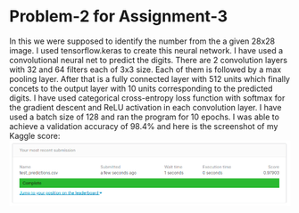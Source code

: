 # Problem-2 for Assignment-3
In this we were supposed to identify the number from the a given 28x28 image. I used tensorflow.keras to create this neural network. 
I have used a convolutional neural net to predict the digits. There are 2 convolution layers with 32 and 64 filters each of 3x3 size. Each of them is followed by a max pooling layer. 
After that is a fully connected layer with 512 units which finally concets to the output layer with 10 units corresponding to the predicted digits.
I have used categorical cross-entropy loss function with softmax for the gradient descent and ReLU activation in each convolution layer.
I have used a batch size of 128 and ran the program for 10 epochs. I was able to achieve a validation accuracy of 98.4% and here is the screenshot of my Kaggle score:
![Kaggle Score](https://github.com/Karrthik-Arya/Moodify-Learning/blob/master/Assignment-3/problem%202/Kaggle_score.png)
